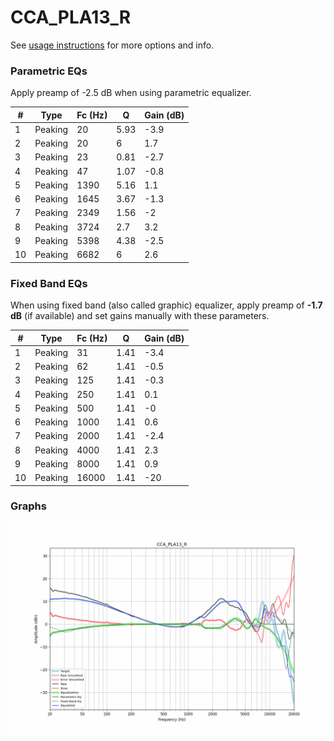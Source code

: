 # CCA_PLA13_R
See [usage instructions](https://github.com/jaakkopasanen/AutoEq#usage) for more options and info.

### Parametric EQs
Apply preamp of -2.5 dB when using parametric equalizer.

|   # | Type    |   Fc (Hz) |    Q |   Gain (dB) |
|-----|---------|-----------|------|-------------|
|   1 | Peaking |        20 | 5.93 |        -3.9 |
|   2 | Peaking |        20 | 6    |         1.7 |
|   3 | Peaking |        23 | 0.81 |        -2.7 |
|   4 | Peaking |        47 | 1.07 |        -0.8 |
|   5 | Peaking |      1390 | 5.16 |         1.1 |
|   6 | Peaking |      1645 | 3.67 |        -1.3 |
|   7 | Peaking |      2349 | 1.56 |        -2   |
|   8 | Peaking |      3724 | 2.7  |         3.2 |
|   9 | Peaking |      5398 | 4.38 |        -2.5 |
|  10 | Peaking |      6682 | 6    |         2.6 |

### Fixed Band EQs
When using fixed band (also called graphic) equalizer, apply preamp of **-1.7 dB** (if available) and set gains manually with these parameters.

|   # | Type    |   Fc (Hz) |    Q |   Gain (dB) |
|-----|---------|-----------|------|-------------|
|   1 | Peaking |        31 | 1.41 |        -3.4 |
|   2 | Peaking |        62 | 1.41 |        -0.5 |
|   3 | Peaking |       125 | 1.41 |        -0.3 |
|   4 | Peaking |       250 | 1.41 |         0.1 |
|   5 | Peaking |       500 | 1.41 |        -0   |
|   6 | Peaking |      1000 | 1.41 |         0.6 |
|   7 | Peaking |      2000 | 1.41 |        -2.4 |
|   8 | Peaking |      4000 | 1.41 |         2.3 |
|   9 | Peaking |      8000 | 1.41 |         0.9 |
|  10 | Peaking |     16000 | 1.41 |       -20   |

### Graphs
![](./CCA_PLA13_R.png)
